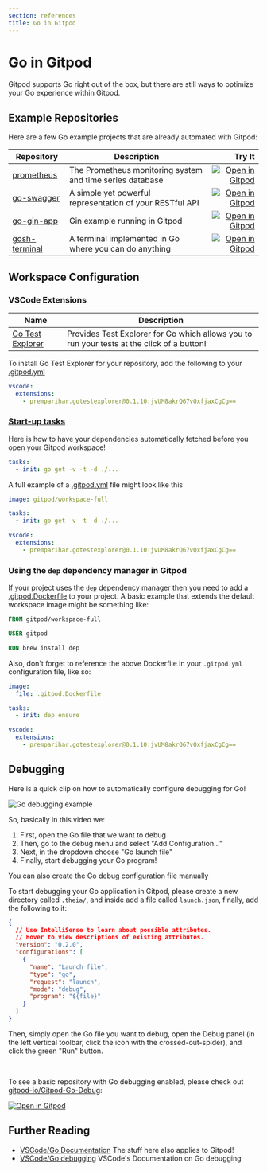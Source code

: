 ```yaml
---
section: references
title: Go in Gitpod
---
```


<script context="module">
  export const prerender = true;
</script>

# Go in Gitpod

Gitpod supports Go right out of the box, but there are still ways to optimize your Go experience within Gitpod.

## Example Repositories

Here are a few Go example projects that are already automated with Gitpod:

<div class="overflow-x-auto">

| Repository                                             | Description                                               |                                                                                                                        Try It |
| ------------------------------------------------------ | --------------------------------------------------------- | ----------------------------------------------------------------------------------------------------------------------------: |
| [prometheus](https://github.com/prometheus/prometheus) | The Prometheus monitoring system and time series database | [![Open in Gitpod](https://gitpod.io/button/open-in-gitpod.svg)](https://gitpod.io/#https://github.com/prometheus/prometheus) |
| [go-swagger](https://github.com/go-swagger/go-swagger) | A simple yet powerful representation of your RESTful API  | [![Open in Gitpod](https://gitpod.io/button/open-in-gitpod.svg)](https://gitpod.io/#https://github.com/go-swagger/go-swagger) |
| [go-gin-app](https://github.com/gitpod-io/go-gin-app)  | Gin example running in Gitpod                             |  [![Open in Gitpod](https://gitpod.io/button/open-in-gitpod.svg)](https://gitpod.io/#https://github.com/gitpod-io/go-gin-app) |
| [gosh-terminal](https://github.com/gosh-terminal/gosh) | A terminal implemented in Go where you can do anything    |    [![Open in Gitpod](https://gitpod.io/button/open-in-gitpod.svg)](https://gitpod.io/#https://github.com/gosh-terminal/gosh) |

</div>

## Workspace Configuration

### VSCode Extensions

<div class="overflow-x-auto">

| Name                                                                                               | Description                                                                                |
| -------------------------------------------------------------------------------------------------- | ------------------------------------------------------------------------------------------ |
| [Go Test Explorer](https://marketplace.visualstudio.com/items?itemName=premparihar.gotestexplorer) | Provides Test Explorer for Go which allows you to run your tests at the click of a button! |

</div>

To install Go Test Explorer for your repository, add the following to your [.gitpod.yml](/docs/config-gitpod-file)

```YAML
vscode:
  extensions:
    - premparihar.gotestexplorer@0.1.10:jvUM8akrQ67vQxfjaxCgCg==
```

### **[Start-up tasks](/docs/config-start-tasks)**

Here is how to have your dependencies automatically fetched before you open your Gitpod workspace!

```yaml
tasks:
  - init: go get -v -t -d ./...
```

A full example of a [.gitpod.yml](/docs/config-gitpod-file) file might look like this

```yaml
image: gitpod/workspace-full

tasks:
  - init: go get -v -t -d ./...

vscode:
  extensions:
    - premparihar.gotestexplorer@0.1.10:jvUM8akrQ67vQxfjaxCgCg==
```

### Using the `dep` dependency manager in Gitpod

If your project uses the [`dep`](https://golang.github.io/dep/) dependency manager then you need to add a [.gitpod.Dockerfile](/docs/config-docker) to your project. A basic example that extends the default workspace image might be something like:

```dockerfile
FROM gitpod/workspace-full

USER gitpod

RUN brew install dep
```

Also, don't forget to reference the above Dockerfile in your `.gitpod.yml` configuration file, like so:

```YAML
image:
  file: .gitpod.Dockerfile

tasks:
  - init: dep ensure

vscode:
  extensions:
    - premparihar.gotestexplorer@0.1.10:jvUM8akrQ67vQxfjaxCgCg==
```

## Debugging

Here is a quick clip on how to automatically configure debugging for Go!

![Go debugging example](../../../static/images/docs/GoDebug.gif)

So, basically in this video we:

1. First, open the Go file that we want to debug
2. Then, go to the debug menu and select "Add Configuration..."
3. Next, in the dropdown choose "Go launch file"
4. Finally, start debugging your Go program!

You can also create the Go debug configuration file manually

To start debugging your Go application in Gitpod, please create a new directory called `.theia/`, and inside add a file called `launch.json`, finally, add the following to it:

```json
{
  // Use IntelliSense to learn about possible attributes.
  // Hover to view descriptions of existing attributes.
  "version": "0.2.0",
  "configurations": [
    {
      "name": "Launch file",
      "type": "go",
      "request": "launch",
      "mode": "debug",
      "program": "${file}"
    }
  ]
}
```

Then, simply open the Go file you want to debug, open the Debug panel (in the left vertical toolbar, click the icon with the crossed-out-spider), and click the green "Run" button.

<br>

To see a basic repository with Go debugging enabled, please check out [gitpod-io/Gitpod-Go-Debug](https://github.com/gitpod-io/Gitpod-Go-Debug):

[![Open in Gitpod](https://gitpod.io/button/open-in-gitpod.svg)](https://gitpod.io/#https://github.com/gitpod-io/Gitpod-Go-Debug)

## Further Reading

- [VSCode/Go Documentation](https://code.visualstudio.com/docs/languages/go) The stuff here also applies to Gitpod!
- [VSCode/Go debugging](https://github.com/Microsoft/vscode-go/wiki/Debugging-Go-code-using-VS-Code) VSCode's Documentation on Go debugging
